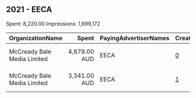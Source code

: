 ## 2021 - EECA 
Spent: 8,220.00
Impressions: 1,699,172

|OrganizationName|Spent|PayingAdvertiserNames|CreativeUrls|Impressions|Genders|AgeBrackets|CountryCodes|BillingAddresses|CandidateBallotInformation|
|:---|---:|:---|:---|---:|:---|:---|:---|:---|:---|
|McCready Bale Media Limited|4,879.00 AUD|EECA|[0](https://www.snap.com/political-ads/asset/6ff1304a9f15f4c0624e5186cee27dc8e2b74f9ea50bdd5f4f66b2354d36ddaa?mediaType=mp4)|1,293,225||25-49|new zealand|"1.1, 317-319 New North Road, Kingsland,Auckland,1021,NZ"||
|McCready Bale Media Limited|3,341.00 AUD|EECA|[1](https://www.snap.com/political-ads/asset/6ff1304a9f15f4c0624e5186cee27dc8e2b74f9ea50bdd5f4f66b2354d36ddaa?mediaType=mp4)|405,947||25-49|new zealand|"1.1, 317-319 New North Road, Kingsland,Auckland,1021,NZ"||
